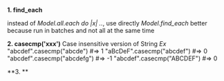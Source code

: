 **1. find_each**

instead of *Model.all.each do |x| ..*, use directly *Model.find_each*
better because run in batches and not all at the same time

**2. casecmp('xxx')**
Case insensitive version of String
*Ex*
"abcdef".casecmp("abcde")     #=> 1
"aBcDeF".casecmp("abcdef")    #=> 0
"abcdef".casecmp("abcdefg")   #=> -1
"abcdef".casecmp("ABCDEF")    #=> 0


**3. **
